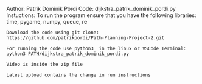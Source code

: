 Author: Patrik Dominik Pördi
Code: dijkstra_patrik_dominik_pordi.py
Instuctions:
    To run the program ensure that you have the following libraries:
    time, pygame, numpy, queue, re

    Download the code using git clone: https://github.com/patrikpordi/Path-Planning-Project-2.git

    For running the code use python3  in the linux or VSCode Terminal: python3 PATH/dijkstra_patrik_dominik_pordi.py

    Video is inside the zip file

    Latest upload contains the change in run instructions